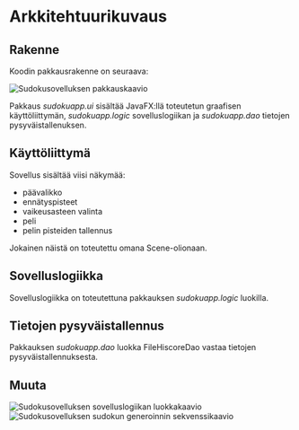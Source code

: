 # Arkkitehtuurikuvaus

## Rakenne

Koodin pakkausrakenne on seuraava:

![Sudokusovelluksen pakkauskaavio](sudoku-pakkauskaavio.png)  

Pakkaus *sudokuapp.ui* sisältää JavaFX:llä toteutetun graafisen käyttöliittymän, *sudokuapp.logic* sovelluslogiikan ja *sudokuapp.dao* tietojen pysyväistallenuksen.

## Käyttöliittymä

Sovellus sisältää viisi näkymää:

* päävalikko  
* ennätyspisteet  
* vaikeusasteen valinta  
* peli  
* pelin pisteiden tallennus  

Jokainen näistä on toteutettu omana Scene-olionaan.

## Sovelluslogiikka

Sovelluslogiikka on toteutettuna pakkauksen *sudokuapp.logic* luokilla.

## Tietojen pysyväistallennus

Pakkauksen *sudokuapp.dao* luokka FileHiscoreDao vastaa tietojen pysyväistallennuksesta.

## Muuta
![Sudokusovelluksen sovelluslogiikan luokkakaavio](sudoku-luokkakaavio.png)  
![Sudokusovelluksen sudokun generoinnin sekvenssikaavio](sekvenssikaavio-generatesudoku.png)
